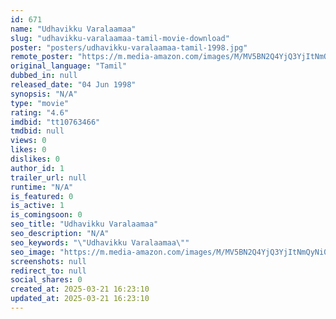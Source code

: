 ```yaml
---
id: 671
name: "Udhavikku Varalaamaa"
slug: "udhavikku-varalaamaa-tamil-movie-download"
poster: "posters/udhavikku-varalaamaa-tamil-1998.jpg"
remote_poster: "https://m.media-amazon.com/images/M/MV5BN2Q4YjQ3YjItNmQyNi00MjQ1LThiNTgtYmY2MWRlMzEwNjhhXkEyXkFqcGdeQXVyMTA4NDIzMTY1._V1_SX300.jpg"
original_language: "Tamil"
dubbed_in: null
released_date: "04 Jun 1998"
synopsis: "N/A"
type: "movie"
rating: "4.6"
imdbid: "tt10763466"
tmdbid: null
views: 0
likes: 0
dislikes: 0
author_id: 1
trailer_url: null
runtime: "N/A"
is_featured: 0
is_active: 1
is_comingsoon: 0
seo_title: "Udhavikku Varalaamaa"
seo_description: "N/A"
seo_keywords: "\"Udhavikku Varalaamaa\""
seo_image: "https://m.media-amazon.com/images/M/MV5BN2Q4YjQ3YjItNmQyNi00MjQ1LThiNTgtYmY2MWRlMzEwNjhhXkEyXkFqcGdeQXVyMTA4NDIzMTY1._V1_SX300.jpg"
screenshots: null
redirect_to: null
social_shares: 0
created_at: 2025-03-21 16:23:10
updated_at: 2025-03-21 16:23:10
---
```


